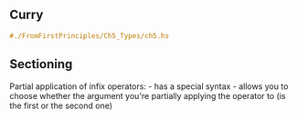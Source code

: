 ## Curry

```haskell
#./FromFirstPrinciples/Ch5_Types/ch5.hs
```

## Sectioning

Partial application of infix operators:
    - has a special syntax 
    - allows you to choose whether the argument you're partially applying the operator to 
    (is the first or the second one)


